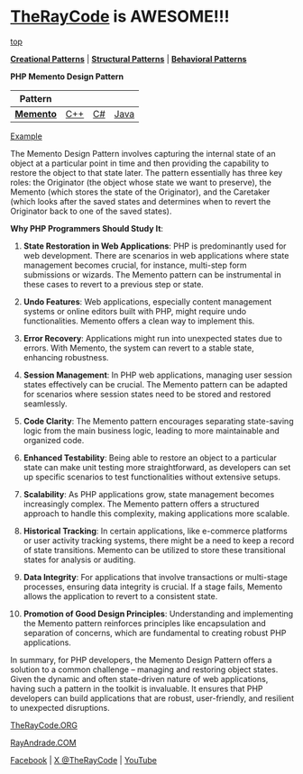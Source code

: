# [TheRayCode](../../../README.md) is AWESOME!!!

[top](../README.md)

**[Creational Patterns](../../Creational/README.md)** | **[Structural Patterns](../../Structural/README.md)** | **[Behavioral Patterns](../README.md)**

**PHP Memento Design Pattern**

|Pattern|   |   |   |
|---|---|---|---|
| [**Memento**](README.md) | [C++](../../../CPP/Behavioral/Memento/README.md) | [C#](../../../Csharp/Behavioral/Memento/README.md) | [Java](../../../Java/Behavioral/Memento/README.md) |

[Example](MO1/README.md)

The Memento Design Pattern involves capturing the internal state of an object at a particular point in time and then providing the capability to restore the object to that state later. The pattern essentially has three key roles: the Originator (the object whose state we want to preserve), the Memento (which stores the state of the Originator), and the Caretaker (which looks after the saved states and determines when to revert the Originator back to one of the saved states).

**Why PHP Programmers Should Study It**:

1. **State Restoration in Web Applications**: PHP is predominantly used for web development. There are scenarios in web applications where state management becomes crucial, for instance, multi-step form submissions or wizards. The Memento pattern can be instrumental in these cases to revert to a previous step or state.

2. **Undo Features**: Web applications, especially content management systems or online editors built with PHP, might require undo functionalities. Memento offers a clean way to implement this.

3. **Error Recovery**: Applications might run into unexpected states due to errors. With Memento, the system can revert to a stable state, enhancing robustness.

4. **Session Management**: In PHP web applications, managing user session states effectively can be crucial. The Memento pattern can be adapted for scenarios where session states need to be stored and restored seamlessly.

5. **Code Clarity**: The Memento pattern encourages separating state-saving logic from the main business logic, leading to more maintainable and organized code.

6. **Enhanced Testability**: Being able to restore an object to a particular state can make unit testing more straightforward, as developers can set up specific scenarios to test functionalities without extensive setups.

7. **Scalability**: As PHP applications grow, state management becomes increasingly complex. The Memento pattern offers a structured approach to handle this complexity, making applications more scalable.

8. **Historical Tracking**: In certain applications, like e-commerce platforms or user activity tracking systems, there might be a need to keep a record of state transitions. Memento can be utilized to store these transitional states for analysis or auditing.

9. **Data Integrity**: For applications that involve transactions or multi-stage processes, ensuring data integrity is crucial. If a stage fails, Memento allows the application to revert to a consistent state.

10. **Promotion of Good Design Principles**: Understanding and implementing the Memento pattern reinforces principles like encapsulation and separation of concerns, which are fundamental to creating robust PHP applications.

In summary, for PHP developers, the Memento Design Pattern offers a solution to a common challenge – managing and restoring object states. Given the dynamic and often state-driven nature of web applications, having such a pattern in the toolkit is invaluable. It ensures that PHP developers can build applications that are robust, user-friendly, and resilient to unexpected disruptions.

[TheRayCode.ORG](https://www.TheRayCode.org)

[RayAndrade.COM](https://www.RayAndrade.com)

[Facebook](https://www.facebook.com/TheRayCode/) | [X @TheRayCode](https://www.x.com/TheRayCode/) | [YouTube](https://www.youtube.com/TheRayCode/)
